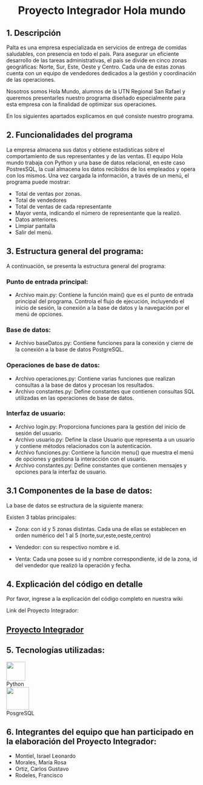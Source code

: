 <h1 align="center">Proyecto Integrador Hola mundo</h1>
  
## **1. Descripción**

Palta es una empresa especializada en servicios de entrega de comidas saludables, con presencia en todo el país. Para asegurar un eficiente desarrollo de las tareas administrativas, el país se divide en cinco zonas geográficas: Norte, Sur, Este, Oeste y Centro. Cada una de estas zonas cuenta con un equipo de vendedores dedicados a la gestión y coordinación de las operaciones.

Nosotros somos Hola Mundo, alumnos de la UTN Regional San Rafael y queremos presentarles nuestro programa diseñado especialmente para esta empresa con la finalidad de optimizar sus operaciones. 

En los siguientes apartados explicamos en qué consiste nuestro programa. 
   
## **2. Funcionalidades del programa**

La empresa almacena sus datos y obtiene estadísticas sobre el comportamiento de sus representantes y de las ventas. El equipo Hola mundo trabaja con Python y una base de datos relacional, en este caso PostresSQL, la cual almacena los datos recibidos de los empleados y opera con los mismos. Una vez cargada la información, a través de un menú, el programa puede mostrar:

 - Total de ventas por zonas.
 - Total de vendedores
 - Total de ventas de cada representante 
 - Mayor venta, indicando el número de representante que la realizó.
 - Datos anteriores.
 - Limpiar pantalla
 - Salir del menú.

## **3. Estructura general del programa:**

A continuación, se presenta la estructura general del programa:

### Punto de entrada principal:

- Archivo main.py: Contiene la función main() que es el punto de entrada principal del programa. Controla el flujo de ejecución, incluyendo el inicio de sesión, la conexión a la base de datos y la navegación por el menú de opciones.
  
### Base de datos:

- Archivo baseDatos.py: Contiene funciones para la conexión y cierre de la conexión a la base de datos PostgreSQL.

### Operaciones de base de datos:

- Archivo operaciones.py: Contiene varias funciones que realizan consultas a la base de datos y procesan los resultados.
- Archivo constantes.py: Define constantes que contienen consultas SQL utilizadas en las operaciones de base de datos.

### Interfaz de usuario:

- Archivo login.py: Proporciona funciones para la gestión del inicio de sesión del usuario.
- Archivo usuario.py: Define la clase Usuario que representa a un usuario y contiene métodos relacionados con la autenticación.
- Archivo funciones.py: Contiene la función menu() que muestra el menú de opciones y gestiona la interacción con el usuario.
- Archivo constantes.py: Define constantes que contienen mensajes y opciones para la interfaz de usuario.
  
## **3.1 Componentes de la base de datos:** 

La base de datos se estructura de la siguiente manera: 

Existen 3 tablas principales:

- Zona: con id y 5 zonas distintas. Cada una de ellas se establecen en orden numérico del 1 al 5
(norte,sur,este,oeste,centro)

- Vendedor: con su respectivo nombre e id. 

- Venta: Cada una posee su  id y nombre correspondiente, id de la zona, id del vendedor que realizó la operación y fecha.

## **4. Explicación del código en detalle** 

Por favor, ingrese a la explicación del código completo en nuestra wiki 

Link del Proyecto Integrador: 

## [Proyecto Integrador](https://github.com/CodeSystem2022/HolaMundo_TercerSemestre/wiki/Proyecto-Integrador-Hola-Mundo)

## **5. Tecnologías utilizadas:**

<div class="contenedor-imagenes">
  <img src="https://github.com/CodeSystem2022/HolaMundo_TercerSemestre/assets/92409193/78bdf7ea-edb8-4911-a57b-a07e194f0172" width="50"><figcaption>Python</figcaption> 
  <img src="https://github.com/CodeSystem2022/HolaMundo_TercerSemestre/assets/92409193/89fe2490-43fd-4fce-be7d-1547fcb5b665" width="60"> <figcaption>PosgreSQL</figcaption>
</div>

## **6. Integrantes del equipo que han participado en la elaboración del Proyecto Integrador:** 

 * Montiel, Israel Leonardo 
 * Morales, María Rosa 
 * Ortiz, Carlos Gustavo
 * Rodeles, Francisco 




    
